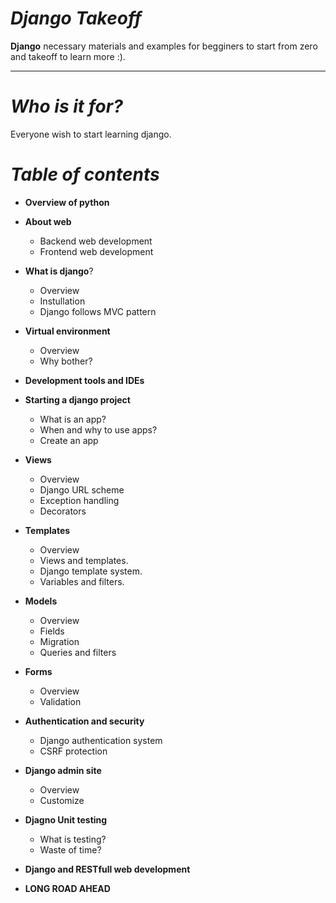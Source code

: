_Django Takeoff_
===
**Django** necessary materials and examples for begginers to start from zero and takeoff to learn more :).

---

_Who is it for?_
===
Everyone wish to start learning django.

_Table of contents_
===
* **Overview of python**
* **About web**
	* Backend web development
	* Frontend web development
* **What is django**?
	* Overview
	* Instullation
	* Django follows MVC pattern
  
* **Virtual environment**
	* Overview
	* Why bother?
* **Development tools and IDEs**
* **Starting a django project**
	* What is an app?
	* When and why to use apps?
	* Create an app
* **Views**
	* Overview
	* Django URL scheme
	* Exception handling
	* Decorators
* **Templates**
	* Overview
	* Views and templates.
	* Django template system.
	* Variables and filters.
* **Models**
	* Overview
	* Fields
	* Migration
	* Queries and filters
* **Forms**
	* Overview
	* Validation
* **Authentication and security**
	* Django authentication system
	* CSRF protection
* **Django admin site**
	* Overview
	* Customize
* **Djagno Unit testing**
	* What is testing?
	* Waste of time?
* **Django and RESTfull web development**
* **LONG ROAD AHEAD**
